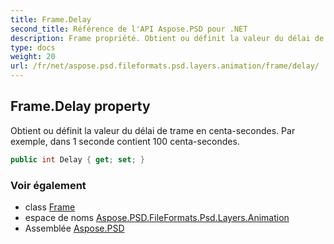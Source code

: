 ```yaml
---
title: Frame.Delay
second_title: Référence de l'API Aspose.PSD pour .NET
description: Frame propriété. Obtient ou définit la valeur du délai de trame en centasecondes. Par exemple dans 1 seconde contient 100 centasecondes.
type: docs
weight: 20
url: /fr/net/aspose.psd.fileformats.psd.layers.animation/frame/delay/
---
```

## Frame.Delay property

Obtient ou définit la valeur du délai de trame en centa-secondes. Par exemple, dans 1 seconde contient 100 centa-secondes.

```csharp
public int Delay { get; set; }
```

### Voir également

* class [Frame](../)
* espace de noms [Aspose.PSD.FileFormats.Psd.Layers.Animation](../../frame/)
* Assemblée [Aspose.PSD](../../../)


